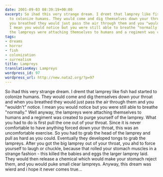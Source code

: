 ```yaml
---
date: 2001-09-03 08:39:19+00:00
excerpt: So ihad this very strange dream. I dremt that lamprey like fish had started
  to colonize humans. They would come and dig themselves down your throat and when
  you breathed they would just pass the air through them and you "wouldn't" notice.
  I mean you would notice but you were still able to breathe "normally." Well anyway,
  the lampreys were attaching themselves to humans and a regiment was created...
tags:
- dreams
- horror
- fish
- colonization
- surrealism
title: Lampreys
translationKey: Lampreys
wordpress_id: 97
wordpress_url: http://new.nata2.org/?p=97
---
```


So ihad this very strange dream. I dremt that lamprey like fish had started to colonize humans. They would come and dig themselves down your throat and when you breathed they would just pass the air through them and you "wouldn't" notice. I mean you would notice but you were still able to breathe "normally." Well anyway, the lampreys were attaching themselves to humans and a regiment was created to purge yourself of the lamprey. What you had to do is first pull the one out of your throat. Since it is never comfortable to have anything forced down your throat, this was an uncomfortable exercise. So you had to grab the head of the lamprey and pull as hard as you could. Eventually they developed tongs to grab the lampreys. After you got the big lamprey out of your throat, you ahd to force yourself to laugh or chuckle, because that rolled your stomach muscles in a strange fashion - this killed the babies and eggs the larger lamprey laid. They would then release a chemical which would make your stomach reject them, and you would puke small clear lampreys. Anyway, this dream was wierd and i hope it never comes true...